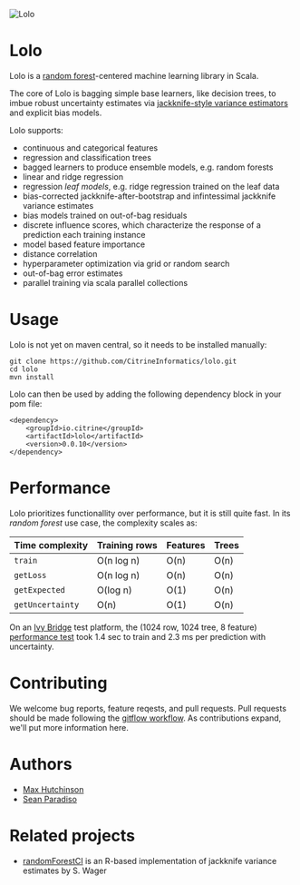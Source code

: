 ![Lolo](https://upload.wikimedia.org/wikipedia/commons/thumb/a/a8/Rainy_Lake_in_Lolo_National_Forest.jpg/284px-Rainy_Lake_in_Lolo_National_Forest.jpg)

Lolo
====

Lolo is a [random forest](https://en.wikipedia.org/wiki/Lolo_National_Forest)-centered machine learning library in Scala.

The core of Lolo is bagging simple base learners, like decision trees, to imbue robust uncertainty estimates via 
[jackknife-style variance estimators](http://www.jmlr.org/papers/volume15/wager14a/source/wager14a.pdf) and explicit bias models.

Lolo supports:
 * continuous and categorical features
 * regression and classification trees
 * bagged learners to produce ensemble models, e.g. random forests
 * linear and ridge regression
 * regression _leaf models_, e.g. ridge regression trained on the leaf data
 * bias-corrected jackknife-after-bootstrap and infintessimal jackknife variance estimates
 * bias models trained on out-of-bag residuals
 * discrete influence scores, which characterize the response of a prediction each training instance
 * model based feature importance
 * distance correlation
 * hyperparameter optimization via grid or random search
 * out-of-bag error estimates
 * parallel training via scala parallel collections

# Usage
Lolo is not yet on maven central, so it needs to be installed manually:
```
git clone https://github.com/CitrineInformatics/lolo.git
cd lolo
mvn install
```
Lolo can then be used by adding the following dependency block in your pom file:
```
<dependency>
    <groupId>io.citrine</groupId>
    <artifactId>lolo</artifactId>
    <version>0.0.10</version>
</dependency>
```

# Performance
Lolo prioritizes functionallity over performance, but it is still quite fast.  In its _random forest_ use case, the complexity scales as:

| Time complexity | Training rows | Features | Trees |
|-------|--------|-------|-------|
| `train` | O(n log n) | O(n) | O(n) |
| `getLoss` | O(n log n) | O(n) | O(n) |
| `getExpected` | O(log n) | O(1) | O(n) |
| `getUncertainty` | O(n) | O(1) | O(n) |

On an [Ivy Bridge](http://ark.intel.com/products/77780/Intel-Core-i7-4930K-Processor-12M-Cache-up-to-3_90-GHz) test platform, the (1024 row, 1024 tree, 8 feature) [performance test](src/test/scala/io/citrine/lolo/PerformanceTest.scala) took 1.4 sec to train and 2.3 ms per prediction with uncertainty.


# Contributing
We welcome bug reports, feature reqests, and pull requests.  Pull requests should be made following the [gitflow workflow](https://www.atlassian.com/git/tutorials/comparing-workflows/feature-branch-workflow).  As contributions expand, we'll put more information here.

# Authors
 * [Max Hutchinson](https://github.com/maxhutch/)
 * [Sean Paradiso](https://github.com/sparadiso)
 
# Related projects
 * [randomForestCI](https://github.com/swager/randomForestCI) is an R-based implementation of jackknife variance estimates by S. Wager
